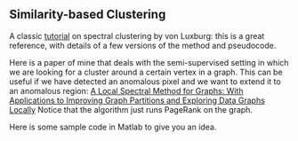 Similarity-based Clustering
---------------------------

A classic [tutorial](http://www.kyb.mpg.de/fileadmin/user_upload/files/publications/attachments/luxburg06_TR_v2_4139%5b1%5d.pdf) on spectral clustering by von Luxburg: this is a great reference, with details of a few versions of the method and pseudocode.

Here is a paper of mine that deals with the semi-supervised setting in which we are looking for a cluster around a certain vertex in a graph. This can be useful if we have detected an anomalous pixel and we want to extend it to an anomalous region: [A Local Spectral Method for Graphs: With Applications to Improving
Graph Partitions and Exploring Data Graphs Locally](http://jmlr.csail.mit.edu/papers/volume13/mahoney12a/mahoney12a.pdf) Notice that the algorithm just runs PageRank on the graph.

Here is some sample code in Matlab to give you an idea. 